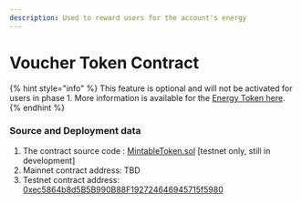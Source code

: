 ```yaml
---
description: Used to reward users for the account's energy
---
```


# Voucher Token Contract

{% hint style="info" %}
This feature is optional and will not be activated for users in phase 1. More information is available for the [Energy Token here](../../in-development/energy-token.md).
{% endhint %}

### Source and Deployment data

1. The contract source code : [MintableToken.sol](https://github.com/zkBob/pool-evm-single-l1/blob/main/contracts/Pool.sol) \[testnet only, still in development]
2. Mainnet contract address: TBD
3. Testnet contract address: [0xec5864b8d5B5B990B88F192724646945715f5980](https://kovan.etherscan.io/address/0xec5864b8d5B5B990B88F192724646945715f5980)
